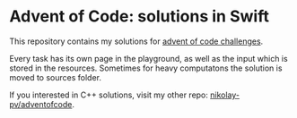 # Advent of Code: solutions in Swift

This repository contains my solutions for [advent of code challenges](https://adventofcode.com).

Every task has its own page in the playground, as well as the input which is stored in the resources.
Sometimes for heavy computatons the solution is moved to sources folder.

If you interested in C++ solutions, visit my other repo: [nikolay-pv/adventofcode](https://github.com/nikolay-pv/adventofcode).

